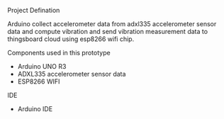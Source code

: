 Project Defination

Arduino collect accelerometer data from adxl335 accelerometer sensor data and compute vibration and send vibration measurement data to thingsboard cloud using esp8266 wifi chip.

Components used in this prototype 

- Arduino UNO R3
- ADXL335 accelerometer sensor data
- ESP8266 WIFI 

IDE 

- Arduino IDE


